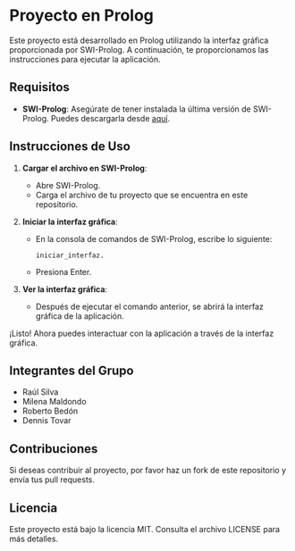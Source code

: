 # Proyecto en Prolog

Este proyecto está desarrollado en Prolog utilizando la interfaz gráfica proporcionada por SWI-Prolog. A continuación, te proporcionamos las instrucciones para ejecutar la aplicación.

## Requisitos

- **SWI-Prolog**: Asegúrate de tener instalada la última versión de SWI-Prolog. Puedes descargarla desde [aquí](https://www.swi-prolog.org/Download.html).

## Instrucciones de Uso

1. **Cargar el archivo en SWI-Prolog**:
   - Abre SWI-Prolog.
   - Carga el archivo de tu proyecto que se encuentra en este repositorio.

2. **Iniciar la interfaz gráfica**:
   - En la consola de comandos de SWI-Prolog, escribe lo siguiente:
     ```
     iniciar_interfaz.
     ```
   - Presiona Enter.

3. **Ver la interfaz gráfica**:
   - Después de ejecutar el comando anterior, se abrirá la interfaz gráfica de la aplicación.

¡Listo! Ahora puedes interactuar con la aplicación a través de la interfaz gráfica.

## Integrantes del Grupo

- Raúl Silva
- Milena Maldondo
- Roberto Bedón
- Dennis Tovar

## Contribuciones

Si deseas contribuir al proyecto, por favor haz un fork de este repositorio y envía tus pull requests.

## Licencia

Este proyecto está bajo la licencia MIT. Consulta el archivo LICENSE para más detalles.
